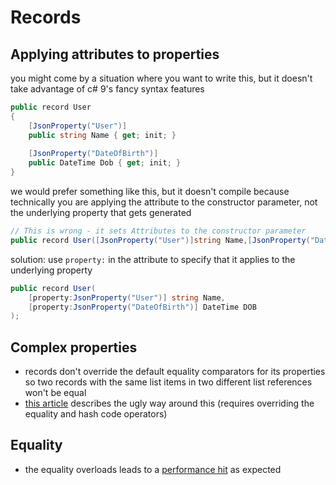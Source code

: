# Records

## Applying attributes to properties

you might come by a situation where you want to write this, but it doesn't take advantage of c# 9's fancy syntax features

```cs
public record User  
{  
    [JsonProperty("User")]  
    public string Name { get; init; }  
  
    [JsonProperty("DateOfBirth")]  
    public DateTime Dob { get; init; }  
} 
```

we would prefer something like this, but it doesn't compile because technically you are applying the attribute to the constructor parameter, not the underlying property that gets generated

```cs
// This is wrong - it sets Attributes to the constructor parameter  
public record User([JsonProperty("User")]string Name,[JsonProperty("DateOfBirth")]DateTime DOB);
```

solution: use `property:` in the attribute to specify that it applies to the underlying property

```cs
public record User(
    [property:JsonProperty("User")] string Name,
    [property:JsonProperty("DateOfBirth")] DateTime DOB
);
```

## Complex properties

- records don't override the default equality comparators for its properties so two records with the same list items in two different list references won't be equal
- [this article](https://www.romanx.co.uk/posts/playing-with-my-record-collection) describes the ugly way around this (requires overriding the equality and hash code operators)

## Equality

- the equality overloads leads to a [performance hit](https://gmanvel.medium.com/interesting-performance-implications-of-c-9-records-equality-check-f0d0a3612919) as expected
